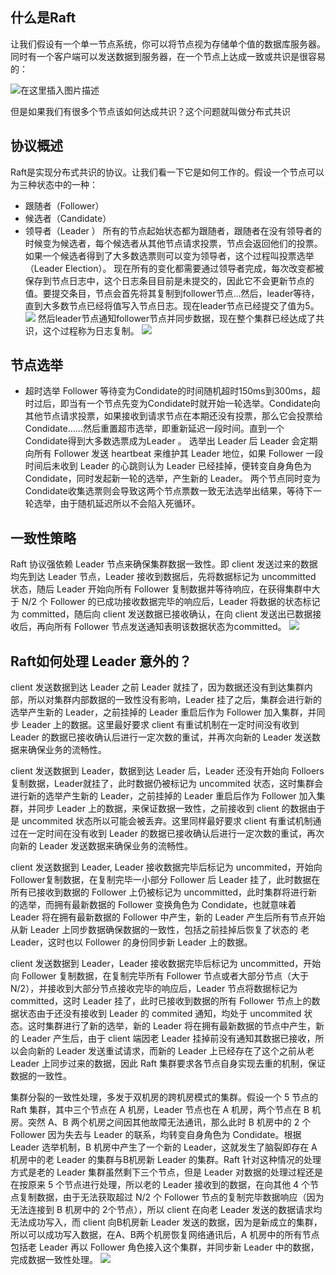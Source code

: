 ﻿---
layout: post
---
## 什么是Raft
让我们假设有一个单一节点系统，你可以将节点视为存储单个值的数据库服务器。同时有一个客户端可以发送数据到服务器，在一个节点上达成一致或共识是很容易的：

![在这里插入图片描述](https://github.com/Allen-ZhangM/learning-note/raw/master/img/raft_1.png)

但是如果我们有很多个节点该如何达成共识？这个问题就叫做分布式共识
## 协议概述
Raft是实现分布式共识的协议。让我们看一下它是如何工作的。假设一个节点可以为三种状态中的一种：
 - 跟随者（Follower）
 - 候选者（Candidate）
 - 领导者（Leader ）
所有的节点起始状态都为跟随者，跟随者在没有领导者的时候变为候选者，每个候选者从其他节点请求投票，节点会返回他们的投票。如果一个候选者得到了大多数选票则可以变为领导者，这个过程叫投票选举（Leader Election）。
现在所有的变化都需要通过领导者完成，每次改变都被保存到节点日志中，这个日志条目目前是未提交的，因此它不会更新节点的值。要提交条目，节点会首先将其复制到follower节点…然后，leader等待，直到大多数节点已经将值写入节点日志。现在leader节点已经提交了值为5。
![](https://img-blog.csdnimg.cn/20181105224909478.png?x-oss-process=image/watermark,type_ZmFuZ3poZW5naGVpdGk,shadow_10,text_aHR0cHM6Ly9ibG9nLmNzZG4ubmV0L3dlaXhpbl8zNjI1MTAyMQ==,size_16,color_FFFFFF,t_70)
然后leader节点通知follower节点并同步数据，现在整个集群已经达成了共识，这个过程称为日志复制。
![](https://img-blog.csdnimg.cn/20181105225330817.png?x-oss-process=image/watermark,type_ZmFuZ3poZW5naGVpdGk,shadow_10,text_aHR0cHM6Ly9ibG9nLmNzZG4ubmV0L3dlaXhpbl8zNjI1MTAyMQ==,size_16,color_FFFFFF,t_70)
## 节点选举
- 超时选举
Follower 等待变为Condidate的时间随机超时150ms到300ms，超时过后，即当有一个节点先变为Condidate时就开始一轮选举。Condidate向其他节点请求投票，如果接收到请求节点在本期还没有投票，那么它会投票给Condidate……然后重置超市选举，即重新延迟一段时间。直到一个Condidate得到大多数选票成为Leader 。
选举出 Leader 后 Leader 会定期向所有 Follower 发送 heartbeat 来维护其 Leader 地位，如果 Follower 一段时间后未收到 Leader 的心跳则认为 Leader 已经挂掉，便转变自身角色为 Condidate，同时发起新一轮的选举，产生新的 Leader。
两个节点同时变为Condidate收集选票则会导致这两个节点票数一致无法选举出结果，等待下一轮选举，由于随机延迟所以不会陷入死循环。
## 一致性策略
Raft 协议强依赖 Leader 节点来确保集群数据一致性。即 client 发送过来的数据均先到达 Leader 节点，Leader 接收到数据后，先将数据标记为 uncommitted 状态，随后 Leader 开始向所有 Follower 复制数据并等待响应，在获得集群中大于 N/2 个 Follower 的已成功接收数据完毕的响应后，Leader 将数据的状态标记为 committed，随后向 client 发送数据已接收确认，在向 client 发送出已数据接收后，再向所有 Follower 节点发送通知表明该数据状态为committed。
![](https://img-blog.csdnimg.cn/20181106010347119.png?x-oss-process=image/watermark,type_ZmFuZ3poZW5naGVpdGk,shadow_10,text_aHR0cHM6Ly9ibG9nLmNzZG4ubmV0L3dlaXhpbl8zNjI1MTAyMQ==,size_16,color_FFFFFF,t_70)
## Raft如何处理 Leader 意外的？
client 发送数据到达 Leader 之前 Leader 就挂了，因为数据还没有到达集群内部，所以对集群内部数据的一致性没有影响，Leader 挂了之后，集群会进行新的选举产生新的 Leader，之前挂掉的 Leader 重启后作为 Follower 加入集群，并同步 Leader 上的数据。这里最好要求 client 有重试机制在一定时间没有收到 Leader 的数据已接收确认后进行一定次数的重试，并再次向新的 Leader 发送数据来确保业务的流畅性。

client 发送数据到 Leader，数据到达 Leader 后，Leader 还没有开始向 Folloers 复制数据，Leader就挂了，此时数据仍被标记为 uncommited 状态，这时集群会进行新的选举产生新的 Leader，之前挂掉的 Leader 重启后作为 Follower 加入集群，并同步 Leader 上的数据，来保证数据一致性，之前接收到 client 的数据由于是 uncommited 状态所以可能会被丢弃。这里同样最好要求 client 有重试机制通过在一定时间在没有收到 Leader 的数据已接收确认后进行一定次数的重试，再次向新的 Leader 发送数据来确保业务的流畅性。

client 发送数据到 Leader, Leader 接收数据完毕后标记为 uncommited，开始向 Follower复制数据，在复制完毕一小部分 Follower 后 Leader 挂了，此时数据在所有已接收到数据的 Follower 上仍被标记为 uncommitted，此时集群将进行新的选举，而拥有最新数据的 Follower 变换角色为 Condidate，也就意味着 Leader 将在拥有最新数据的 Follower 中产生，新的 Leader 产生后所有节点开始从新 Leader 上同步数据确保数据的一致性，包括之前挂掉后恢复了状态的 老Leader，这时也以 Follower 的身份同步新 Leader 上的数据。

client 发送数据到 Leader，Leader 接收数据完毕后标记为 uncommitted，开始向 Follower 复制数据，在复制完毕所有 Follower 节点或者大部分节点（大于 N/2），并接收到大部分节点接收完毕的响应后，Leader 节点将数据标记为 committed，这时 Leader 挂了，此时已接收到数据的所有 Follower 节点上的数据状态由于还没有接收到 Leader 的 commited 通知，均处于 uncommited 状态。这时集群进行了新的选举，新的 Leader 将在拥有最新数据的节点中产生，新的 Leader 产生后，由于 client 端因老 Leader 挂掉前没有通知其数据已接收，所以会向新的 Leader 发送重试请求，而新的 Leader 上已经存在了这个之前从老 Leader 上同步过来的数据，因此 Raft 集群要求各节点自身实现去重的机制，保证数据的一致性。

集群分裂的一致性处理，多发于双机房的跨机房模式的集群。假设一个 5 节点的 Raft 集群，其中三个节点在 A 机房，Leader 节点也在 A 机房，两个节点在 B 机房。突然 A、B 两个机房之间因其他故障无法通讯，那么此时 B 机房中的 2 个Follower 因为失去与 Leader 的联系，均转变自身角色为 Condidate。根据 Leader 选举机制，B 机房中产生了一个新的 Leader，这就发生了脑裂即存在 A 机房中的老 Leader 的集群与B机房新 Leader 的集群。Raft 针对这种情况的处理方式是老的 Leader 集群虽然剩下三个节点，但是 Leader 对数据的处理过程还是在按原来 5 个节点进行处理，所以老的 Leader 接收到的数据，在向其他 4 个节点复制数据，由于无法获取超过 N/2 个 Follower 节点的复制完毕数据响应（因为无法连接到 B 机房中的 2个节点），所以 client 在向老 Leader 发送的数据请求均无法成功写入，而 client 向B机房新 Leader 发送的数据，因为是新成立的集群，所以可以成功写入数据，在A、B两个机房恢复网络通讯后，A 机房中的所有节点包括老 Leader 再以 Follower 角色接入这个集群，并同步新 Leader 中的数据，完成数据一致性处理。
![](https://img-blog.csdnimg.cn/2018110601172842.png?x-oss-process=image/watermark,type_ZmFuZ3poZW5naGVpdGk,shadow_10,text_aHR0cHM6Ly9ibG9nLmNzZG4ubmV0L3dlaXhpbl8zNjI1MTAyMQ==,size_16,color_FFFFFF,t_70)


